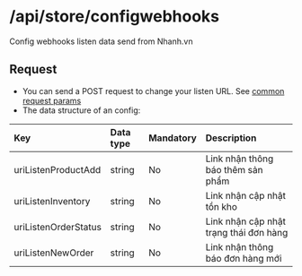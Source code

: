 # /api/store/configwebhooks

Config webhooks listen data send from Nhanh.vn

## Request

* You can send a POST request to change your listen URL. See [common request params](../getting-started/api.md#request)
* The data structure of an config:

| Key | Data type | Mandatory | Description |
| :--- | :--- | :--- | :--- |
| uriListenProductAdd | string | No | Link nhận thông báo thêm sản phẩm |
| uriListenInventory | string | No | Link nhận cập nhật tồn kho |
| uriListenOrderStatus | string | No | Link nhận cập nhật trạng thái đơn hàng |
| uriListenNewOrder | string | No | Link nhận thông báo đơn hàng mới |

